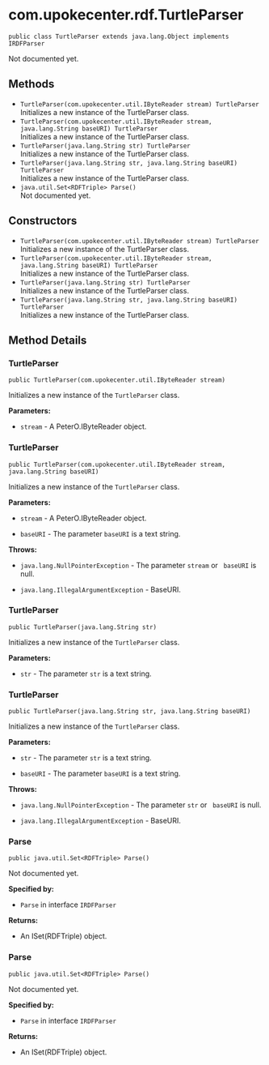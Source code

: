 # com.upokecenter.rdf.TurtleParser

    public class TurtleParser extends java.lang.Object implements IRDFParser

Not documented yet.

## Methods

* `TurtleParser​(com.upokecenter.util.IByteReader stream) TurtleParser`<br>
 Initializes a new instance of the TurtleParser
 class.
* `TurtleParser​(com.upokecenter.util.IByteReader stream,
            java.lang.String baseURI) TurtleParser`<br>
 Initializes a new instance of the TurtleParser
 class.
* `TurtleParser​(java.lang.String str) TurtleParser`<br>
 Initializes a new instance of the TurtleParser
 class.
* `TurtleParser​(java.lang.String str,
            java.lang.String baseURI) TurtleParser`<br>
 Initializes a new instance of the TurtleParser
 class.
* `java.util.Set<RDFTriple> Parse()`<br>
 Not documented yet.

## Constructors

* `TurtleParser​(com.upokecenter.util.IByteReader stream) TurtleParser`<br>
 Initializes a new instance of the TurtleParser
 class.
* `TurtleParser​(com.upokecenter.util.IByteReader stream,
            java.lang.String baseURI) TurtleParser`<br>
 Initializes a new instance of the TurtleParser
 class.
* `TurtleParser​(java.lang.String str) TurtleParser`<br>
 Initializes a new instance of the TurtleParser
 class.
* `TurtleParser​(java.lang.String str,
            java.lang.String baseURI) TurtleParser`<br>
 Initializes a new instance of the TurtleParser
 class.

## Method Details

### TurtleParser
    public TurtleParser​(com.upokecenter.util.IByteReader stream)
Initializes a new instance of the <code>TurtleParser</code>
 class.

**Parameters:**

* <code>stream</code> - A PeterO.IByteReader object.

### TurtleParser
    public TurtleParser​(com.upokecenter.util.IByteReader stream, java.lang.String baseURI)
Initializes a new instance of the <code>TurtleParser</code>
 class.

**Parameters:**

* <code>stream</code> - A PeterO.IByteReader object.

* <code>baseURI</code> - The parameter <code>baseURI</code> is a text string.

**Throws:**

* <code>java.lang.NullPointerException</code> - The parameter <code>stream</code> or <code>
 baseURI</code> is null.

* <code>java.lang.IllegalArgumentException</code> - BaseURI.

### TurtleParser
    public TurtleParser​(java.lang.String str)
Initializes a new instance of the <code>TurtleParser</code>
 class.

**Parameters:**

* <code>str</code> - The parameter <code>str</code> is a text string.

### TurtleParser
    public TurtleParser​(java.lang.String str, java.lang.String baseURI)
Initializes a new instance of the <code>TurtleParser</code>
 class.

**Parameters:**

* <code>str</code> - The parameter <code>str</code> is a text string.

* <code>baseURI</code> - The parameter <code>baseURI</code> is a text string.

**Throws:**

* <code>java.lang.NullPointerException</code> - The parameter <code>str</code> or <code>
 baseURI</code> is null.

* <code>java.lang.IllegalArgumentException</code> - BaseURI.

### Parse
    public java.util.Set<RDFTriple> Parse()
Not documented yet.

**Specified by:**

* <code>Parse</code> in interface <code>IRDFParser</code>

**Returns:**

* An ISet(RDFTriple) object.

### Parse
    public java.util.Set<RDFTriple> Parse()
Not documented yet.

**Specified by:**

* <code>Parse</code> in interface <code>IRDFParser</code>

**Returns:**

* An ISet(RDFTriple) object.
